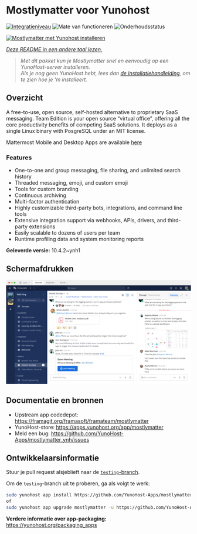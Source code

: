 <!--
NB: Deze README is automatisch gegenereerd door <https://github.com/YunoHost/apps/tree/master/tools/readme_generator>
Hij mag NIET handmatig aangepast worden.
-->

# Mostlymatter voor Yunohost

[![Integratieniveau](https://apps.yunohost.org/badge/integration/mostlymatter)](https://ci-apps.yunohost.org/ci/apps/mostlymatter/)
![Mate van functioneren](https://apps.yunohost.org/badge/state/mostlymatter)
![Onderhoudsstatus](https://apps.yunohost.org/badge/maintained/mostlymatter)

[![Mostlymatter met Yunohost installeren](https://install-app.yunohost.org/install-with-yunohost.svg)](https://install-app.yunohost.org/?app=mostlymatter)

*[Deze README in een andere taal lezen.](./ALL_README.md)*

> *Met dit pakket kun je Mostlymatter snel en eenvoudig op een YunoHost-server installeren.*  
> *Als je nog geen YunoHost hebt, lees dan [de installatiehandleiding](https://yunohost.org/install), om te zien hoe je 'm installeert.*

## Overzicht

A free-to-use, open source, self-hosted alternative to proprietary SaaS messaging. Team Edition is your open source “virtual office”, offering all the core productivity benefits of competing SaaS solutions. It deploys as a single Linux binary with PosgreSQL under an MIT license.

Mattermost Mobile and Desktop Apps are available [here](https://mattermost.com/download/)

### Features

- One-to-one and group messaging, file sharing, and unlimited search history
- Threaded messaging, emoji, and custom emoji
- Tools for custom branding
- Continuous archiving
- Multi-factor authentication
- Highly customizable third-party bots, integrations, and command line tools
- Extensive integration support via webhooks, APIs, drivers, and third-party extensions
- Easily scalable to dozens of users per team
- Runtime profiling data and system monitoring reports


**Geleverde versie:** 10.4.2~ynh1

## Schermafdrukken

![Schermafdrukken van Mostlymatter](./doc/screenshots/screenshot.png)

## Documentatie en bronnen

- Upstream app codedepot: <https://framagit.org/framasoft/framateam/mostlymatter>
- YunoHost-store: <https://apps.yunohost.org/app/mostlymatter>
- Meld een bug: <https://github.com/YunoHost-Apps/mostlymatter_ynh/issues>

## Ontwikkelaarsinformatie

Stuur je pull request alsjeblieft naar de [`testing`-branch](https://github.com/YunoHost-Apps/mostlymatter_ynh/tree/testing).

Om de `testing`-branch uit te proberen, ga als volgt te werk:

```bash
sudo yunohost app install https://github.com/YunoHost-Apps/mostlymatter_ynh/tree/testing --debug
of
sudo yunohost app upgrade mostlymatter -u https://github.com/YunoHost-Apps/mostlymatter_ynh/tree/testing --debug
```

**Verdere informatie over app-packaging:** <https://yunohost.org/packaging_apps>
